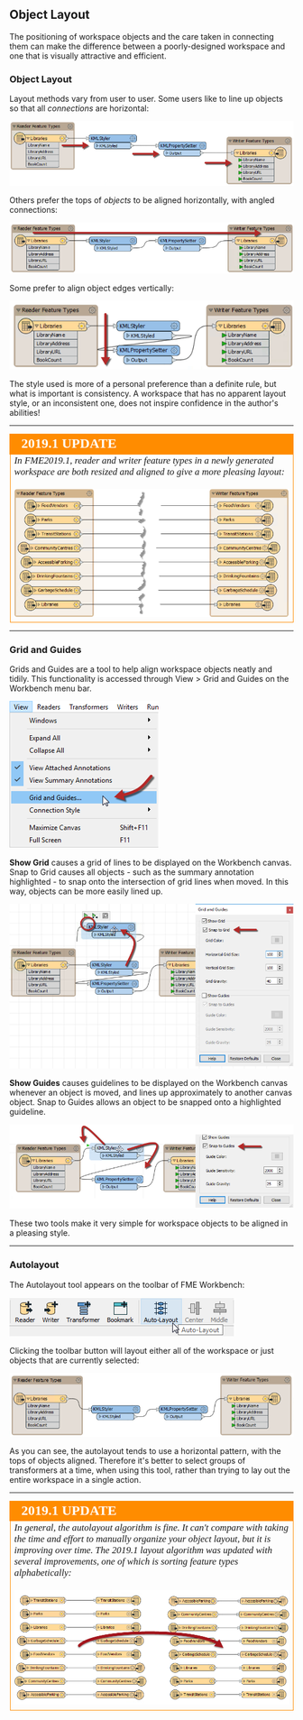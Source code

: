 ## Object Layout ##

The positioning of workspace objects and the care taken in connecting them can make the difference between a poorly-designed workspace and one that is visually attractive and efficient.

### Object Layout ###

Layout methods vary from user to user. Some users like to line up objects so that all *connections* are horizontal:

![](./Images/Img5.058.StraightConnectionTransformers.png)

Others prefer the tops of *objects* to be aligned horizontally, with angled connections:

![](./Images/Img5.059.AlignedTopTransformers.png)

Some prefer to align object edges vertically:

![](./Images/Img5.060.VerticallyAlignedTransformers.png)

The style used is more of a personal preference than a definite rule, but what is important is consistency. A workspace that has no apparent layout style, or an inconsistent one, does not inspire confidence in the author's abilities!

---

<!--Updated Section--> 

<table style="border-spacing: 0px">
<tr>
<td style="vertical-align:middle;background-color:darkorange;border: 2px solid darkorange">
<i class="fa fa-bolt fa-lg fa-pull-left fa-fw" style="color:white;padding-right: 12px;vertical-align:text-top"></i>
<span style="color:white;font-size:x-large;font-weight: bold;font-family:serif">2019.1 UPDATE</span>
</td>
</tr>

<tr>
<td style="border: 1px solid darkorange">
<span style="font-family:serif; font-style:italic; font-size:larger">
In FME2019.1, reader and writer feature types in a newly generated workspace are both resized and aligned to give a more pleasing layout:
<br><br><img src="./Images/Img5.060b.AlignedFeatureTypes.png">
</span>
</td>
</tr>
</table>

---

### Grid and Guides ###
Grids and Guides are a tool to help align workspace objects neatly and tidily. This functionality is accessed through View > Grid and Guides on the Workbench menu bar.

![](./Images/Img5.061.GridAndGuideMenu.png)

**Show Grid** causes a grid of lines to be displayed on the Workbench canvas. Snap to Grid causes all objects - such as the summary annotation highlighted - to snap onto the intersection of grid lines when moved. In this way, objects can be more easily lined up.

![](./Images/Img5.062.GridOptions.png)

**Show Guides** causes guidelines to be displayed on the Workbench canvas whenever an object is moved, and lines up approximately to another canvas object. Snap to Guides allows an object to be snapped onto a highlighted guideline.

![](./Images/Img5.063.GuideOptions.png)

These two tools make it very simple for workspace objects to be aligned in a pleasing style.

---

### Autolayout ###

The Autolayout tool appears on the toolbar of FME Workbench:

![](./Images/Img5.064.AutolayoutMenubar.png)

Clicking the toolbar button will layout either all of the workspace or just objects that are currently selected:

![](./Images/Img5.065.AutolayoutAfter.png)

As you can see, the autolayout tends to use a horizontal pattern, with the tops of objects aligned. Therefore it's better to select groups of transformers at a time, when using this tool, rather than trying to lay out the entire workspace in a single action.

---

<!--Updated Section--> 

<table style="border-spacing: 0px">
<tr>
<td style="vertical-align:middle;background-color:darkorange;border: 2px solid darkorange">
<i class="fa fa-bolt fa-lg fa-pull-left fa-fw" style="color:white;padding-right: 12px;vertical-align:text-top"></i>
<span style="color:white;font-size:x-large;font-weight: bold;font-family:serif">2019.1 UPDATE</span>
</td>
</tr>

<tr>
<td style="border: 1px solid darkorange">
<span style="font-family:serif; font-style:italic; font-size:larger">
In general, the autolayout algorithm is fine. It can't compare with taking the time and effort to manually organize your object layout, but it is improving over time. The 2019.1 layout algorithm was updated with several improvements, one of which is sorting feature types alphabetically:
<br><br><img src="./Images/Img5.065b.AutolayoutAfterDotOne.png">
</span>
</td>
</tr>
</table>
